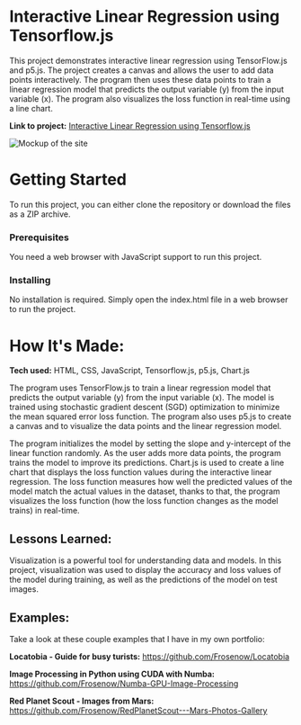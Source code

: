 #  Interactive Linear Regression using Tensorflow.js
This project demonstrates interactive linear regression using TensorFlow.js and p5.js. The project creates a canvas and allows the user to add data points interactively. The program then uses these data points to train a linear regression model that predicts the output variable (y) from the input variable (x). The program also visualizes the loss function in real-time using a line chart.

**Link to project:** [Interactive Linear Regression using Tensorflow.js](https://extraordinary-biscuit-07f851.netlify.app/)

![Mockup of the site](./images/mockup.jpg)

# Getting Started 
To run this project, you can either clone the repository or download the files as a ZIP archive.

### Prerequisites
You need a web browser with JavaScript support to run this project.

### Installing
No installation is required. Simply open the index.html file in a web browser to run the project.

# How It's Made:

**Tech used:** HTML, CSS, JavaScript, Tensorflow.js, p5.js, Chart.js

The program uses TensorFlow.js to train a linear regression model that predicts the output variable (y) from the input variable (x). The model is trained using stochastic gradient descent (SGD) optimization to minimize the mean squared error loss function. The program also uses p5.js to create a canvas and to visualize the data points and the linear regression model.

The program initializes the model by setting the slope and y-intercept of the linear function randomly. As the user adds more data points, the program trains the model to improve its predictions. Chart.js is used to create a line chart that displays the loss function values during the interactive linear regression. The loss function measures how well the predicted values of the model match the actual values in the dataset, thanks to that, the program visualizes the loss function (how the loss function changes as the model trains) in real-time. 

## Lessons Learned:

Visualization is a powerful tool for understanding data and models. In this project, visualization was used to display the accuracy and loss values of the model during training, as well as the predictions of the model on test images.

## Examples:
Take a look at these couple examples that I have in my own portfolio:

**Locatobia - Guide for busy turists:** https://github.com/Frosenow/Locatobia

**Image Processing in Python using CUDA with Numba:** https://github.com/Frosenow/Numba-GPU-Image-Processing

**Red Planet Scout - Images from Mars:** https://github.com/Frosenow/RedPlanetScout---Mars-Photos-Gallery
